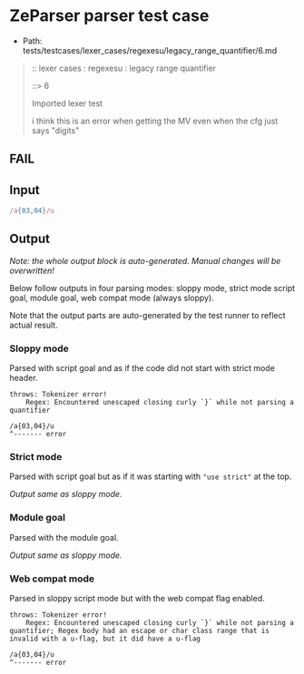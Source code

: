 # ZeParser parser test case

- Path: tests/testcases/lexer_cases/regexesu/legacy_range_quantifier/6.md

> :: lexer cases : regexesu : legacy range quantifier
>
> ::> 6
>
> Imported lexer test
>
> i think this is an error when getting the MV even when the cfg just says "digits"

## FAIL

## Input

`````js
/a{03,04}/u
`````

## Output

_Note: the whole output block is auto-generated. Manual changes will be overwritten!_

Below follow outputs in four parsing modes: sloppy mode, strict mode script goal, module goal, web compat mode (always sloppy).

Note that the output parts are auto-generated by the test runner to reflect actual result.

### Sloppy mode

Parsed with script goal and as if the code did not start with strict mode header.

`````
throws: Tokenizer error!
    Regex: Encountered unescaped closing curly `}` while not parsing a quantifier

/a{03,04}/u
^------- error
`````

### Strict mode

Parsed with script goal but as if it was starting with `"use strict"` at the top.

_Output same as sloppy mode._

### Module goal

Parsed with the module goal.

_Output same as sloppy mode._

### Web compat mode

Parsed in sloppy script mode but with the web compat flag enabled.

`````
throws: Tokenizer error!
    Regex: Encountered unescaped closing curly `}` while not parsing a quantifier; Regex body had an escape or char class range that is invalid with a u-flag, but it did have a u-flag

/a{03,04}/u
^------- error
`````

